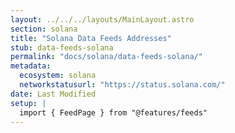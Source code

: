 ```yaml
---
layout: ../../../layouts/MainLayout.astro
section: solana
title: "Solana Data Feeds Addresses"
stub: data-feeds-solana
permalink: "docs/solana/data-feeds-solana/"
metadata:
  ecosystem: solana
  networkstatusurl: "https://status.solana.com/"
date: Last Modified
setup: |
  import { FeedPage } from "@features/feeds"
---
```


<FeedPage initialNetwork="solana"  ecosystem="solana" />
